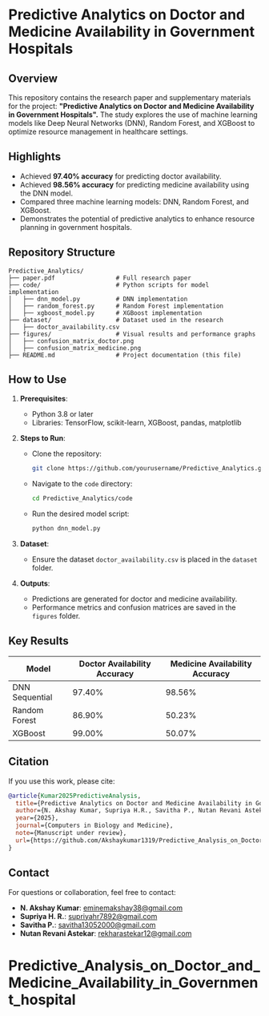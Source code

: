# Predictive Analytics on Doctor and Medicine Availability in Government Hospitals

## Overview
This repository contains the research paper and supplementary materials for the project: **"Predictive Analytics on Doctor and Medicine Availability in Government Hospitals".** The study explores the use of machine learning models like Deep Neural Networks (DNN), Random Forest, and XGBoost to optimize resource management in healthcare settings.

## Highlights
- Achieved **97.40% accuracy** for predicting doctor availability.
- Achieved **98.56% accuracy** for predicting medicine availability using the DNN model.
- Compared three machine learning models: DNN, Random Forest, and XGBoost.
- Demonstrates the potential of predictive analytics to enhance resource planning in government hospitals.

## Repository Structure
```plaintext
Predictive_Analytics/
├── paper.pdf                 # Full research paper
├── code/                     # Python scripts for model implementation
│   ├── dnn_model.py          # DNN implementation
│   ├── random_forest.py      # Random Forest implementation
│   ├── xgboost_model.py      # XGBoost implementation
├── dataset/                  # Dataset used in the research
│   ├── doctor_availability.csv
├── figures/                  # Visual results and performance graphs
│   ├── confusion_matrix_doctor.png
│   ├── confusion_matrix_medicine.png
├── README.md                 # Project documentation (this file)
```

## How to Use
1. **Prerequisites**:
   - Python 3.8 or later
   - Libraries: TensorFlow, scikit-learn, XGBoost, pandas, matplotlib

2. **Steps to Run**:
   - Clone the repository:  
     ```bash
     git clone https://github.com/yourusername/Predictive_Analytics.git
     ```
   - Navigate to the `code` directory:  
     ```bash
     cd Predictive_Analytics/code
     ```
   - Run the desired model script:  
     ```bash
     python dnn_model.py
     ```

3. **Dataset**:
   - Ensure the dataset `doctor_availability.csv` is placed in the `dataset` folder.

4. **Outputs**:
   - Predictions are generated for doctor and medicine availability.
   - Performance metrics and confusion matrices are saved in the `figures` folder.

## Key Results
| Model           | Doctor Availability Accuracy | Medicine Availability Accuracy |
|-----------------|------------------------------|--------------------------------|
| DNN Sequential  | 97.40%                       | 98.56%                         |
| Random Forest   | 86.90%                       | 50.23%                         |
| XGBoost         | 99.00%                       | 50.07%                         |

## Citation
If you use this work, please cite:
```bibtex
@article{Kumar2025PredictiveAnalysis,
  title={Predictive Analytics on Doctor and Medicine Availability in Government Hospitals},
  author={N. Akshay Kumar, Supriya H.R., Savitha P., Nutan Revani Astekar},
  year={2025},
  journal={Computers in Biology and Medicine},
  note={Manuscript under review},
  url={https://github.com/Akshaykumar1319/Predictive_Analysis_on_Doctor_and_Medicine_Availability_in_Government_hospital/upload/main}
}
```

## Contact
For questions or collaboration, feel free to contact:
- **N. Akshay Kumar**: [eminemakshay38@gmail.com](mailto:eminemakshay38@gmail.com)
- **Supriya H. R.**: [supriyahr7892@gmail.com](mailto:supriyahr7892@gmail.com)
- **Savitha P.**: [savitha13052000@gmail.com](mailto:savitha13052000@gmail.com)
- **Nutan Revani Astekar**: [rekharastekar12@gmail.com](mailto:rekharastekar12@gmail.com)


# Predictive_Analysis_on_Doctor_and_Medicine_Availability_in_Government_hospital
